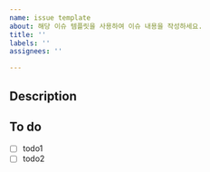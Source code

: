 ```yaml
---
name: issue template
about: 해당 이슈 템플릿을 사용하여 이슈 내용을 작성하세요.
title: ''
labels: ''
assignees: ''

---
```


## Description
<!-- 이슈에 대한 설명을 작성하세요 -->

## To do
- [ ] todo1
- [ ] todo2

